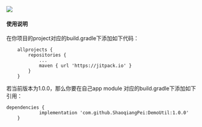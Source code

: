[![](https://jitpack.io/v/ShaoqiangPei/DemoUtil.svg)](https://jitpack.io/#ShaoqiangPei/DemoUtil)

#### 使用说明
在你项目的project对应的build.gradle下添加如下代码：
```
	allprojects {
		repositories {
			...
			maven { url 'https://jitpack.io' }
		}
	}
```
若当前版本为1.0.0，那么你要在自己app module 对应的build.gradle下添加如下引用：
```
dependencies {
	        implementation 'com.github.ShaoqiangPei:DemoUtil:1.0.0'
	}
```
